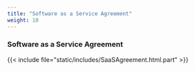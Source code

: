 ```yaml
---
title: "Software as a Service Agreement"
weight: 10
---
```


### Software as a Service Agreement ###

{{< include file="static/includes/SaaSAgreement.html.part" >}}

